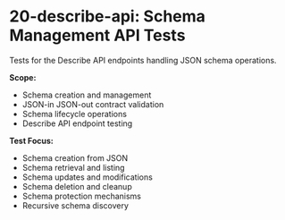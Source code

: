 # 20-describe-api: Schema Management API Tests

Tests for the Describe API endpoints handling JSON schema operations.

**Scope:**
- Schema creation and management
- JSON-in JSON-out contract validation
- Schema lifecycle operations
- Describe API endpoint testing

**Test Focus:**
- Schema creation from JSON
- Schema retrieval and listing
- Schema updates and modifications
- Schema deletion and cleanup
- Schema protection mechanisms
- Recursive schema discovery
